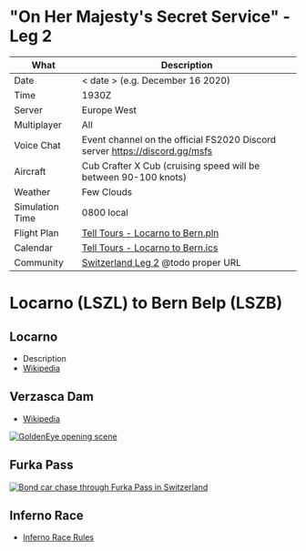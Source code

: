 # "On Her Majesty's Secret Service" - Leg 2

| What            | Description
| --------------- | ----------------
| Date            | < date > (e.g. December 16 2020)
| Time            | 1930Z
| Server          | Europe West
| Multiplayer     | All
| Voice Chat      | Event channel on the official FS2020 Discord server https://discord.gg/msfs
| Aircraft        | Cub Crafter X Cub (cruising speed will be between 90-100 knots)
| Weather         | Few Clouds
| Simulation Time | 0800 local
| Flight Plan     | [Tell Tours - Locarno to Bern.pln](https://github.com/till213/Tell-Tours/blob/main/Europe/Switzerland/Steeler/Leg-2/Tell%20Tours%20-%20Locarno%20to%20Bern.pln)
| Calendar        | [Tell Tours - Locarno to Bern.ics](https://github.com/till213/Tell-Tours/blob/main/Europe/Switzerland/Steeler/Leg-2/Tell%20Tours%20-%20Locarno%20to%20Bern.ics)
| Community       | [Switzerland Leg 2](https://forums.flightsimulator.com/t/xyz/123) @todo proper URL


# Locarno (LSZL) to Bern Belp (LSZB)

## Locarno

- Description
- [Wikipedia](https://en.wikipedia.org/wiki/Locarno)


## Verzasca Dam

- [Wikipedia](https://en.wikipedia.org/wiki/Contra_Dam)

[![GoldenEye opening scene](https://img.youtube.com/vi/mSvuHSqqGSw/0.jpg)](https://www.youtube.com/watch?v=mSvuHSqqGSw "GoldenEye opening scene")


## Furka Pass

[![Bond car chase through Furka Pass in Switzerland](https://img.youtube.com/vi/3RdK51Igeqc/0.jpg)](https://www.youtube.com/watch?v=3RdK51Igeqc "Bond car chase through Furka Pass in Switzerland")


## Inferno Race

- [Inferno Race Rules](https://www.inferno-muerren.ch/de/ausgabe-2021/reglement)



